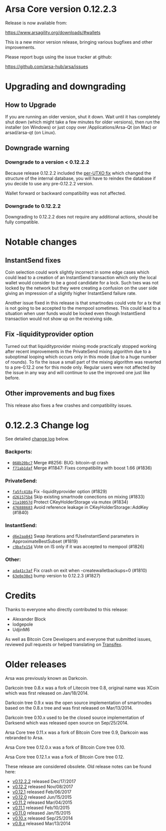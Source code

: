 Arsa Core version 0.12.2.3
==========================

Release is now available from:

  <https://www.arsagility.org/downloads/#wallets>

This is a new minor version release, bringing various bugfixes and other
improvements.

Please report bugs using the issue tracker at github:

  <https://github.com/arsa-hub/arsa/issues>


Upgrading and downgrading
=========================

How to Upgrade
--------------

If you are running an older version, shut it down. Wait until it has completely
shut down (which might take a few minutes for older versions), then run the
installer (on Windows) or just copy over /Applications/Arsa-Qt (on Mac) or
arsad/arsa-qt (on Linux).

Downgrade warning
-----------------

### Downgrade to a version < 0.12.2.2

Because release 0.12.2.2 included the [per-UTXO fix](release-notes/arsa/release-notes-0.12.2.2.md#per-utxo-fix)
which changed the structure of the internal database, you will have to reindex
the database if you decide to use any pre-0.12.2.2 version.

Wallet forward or backward compatibility was not affected.

### Downgrade to 0.12.2.2

Downgrading to 0.12.2.2 does not require any additional actions, should be
fully compatible.

Notable changes
===============

InstantSend fixes
-----------------

Coin selection could work slightly incorrect in some edge cases which could
lead to a creation of an InstantSend transaction which only the local wallet
would consider to be a good candidate for a lock. Such txes was not locked by
the network but they were creating a confusion on the user side giving an
impression of a slightly higher InstantSend failure rate.

Another issue fixed in this release is that smartnodes could vote for a tx
that is not going to be accepted to the mempool sometimes. This could lead to
a situation when user funds would be locked even though InstantSend transaction
would not show up on the receiving side.

Fix -liquidityprovider option
-----------------------------

Turned out that liquidityprovider mixing mode practically stopped working after
recent improvements in the PrivateSend mixing algorithm due to a suboptimal
looping which occurs only in this mode (due to a huge number of rounds). To fix
the issue a small part of the mixing algorithm was reverted to a pre-0.12.2 one
for this mode only. Regular users were not affected by the issue in any way and
will continue to use the improved one just like before.

Other improvements and bug fixes
--------------------------------

This release also fixes a few crashes and compatibility issues.


0.12.2.3 Change log
===================

See detailed [change log](https://github.com/arsa-hub/arsa/compare/v0.12.2.2...arsa:v0.12.2.3) below.

### Backports:
- [`068b20bc7`](https://github.com/arsa-hub/arsa/commit/068b20bc7) Merge #8256: BUG: bitcoin-qt crash
- [`f71ab1daf`](https://github.com/arsa-hub/arsa/commit/f71ab1daf) Merge #11847: Fixes compatibility with boost 1.66 (#1836)

### PrivateSend:
- [`fa5fc418a`](https://github.com/arsa-hub/arsa/commit/fa5fc418a) Fix -liquidityprovider option (#1829)
- [`d261575b4`](https://github.com/arsa-hub/arsa/commit/d261575b4) Skip existing smartnode conections on mixing (#1833)
- [`21a10057d`](https://github.com/arsa-hub/arsa/commit/21a10057d) Protect CKeyHolderStorage via mutex (#1834)
- [`476888683`](https://github.com/arsa-hub/arsa/commit/476888683) Avoid reference leakage in CKeyHolderStorage::AddKey (#1840)

### InstantSend:
- [`d6e2aa843`](https://github.com/arsa-hub/arsa/commit/d6e2aa843) Swap iterations and fUseInstantSend parameters in ApproximateBestSubset (#1819)
- [`c9bafe154`](https://github.com/arsa-hub/arsa/commit/c9bafe154) Vote on IS only if it was accepted to mempool (#1826)

### Other:
- [`ada41c3af`](https://github.com/arsa-hub/arsa/commit/ada41c3af) Fix crash on exit when -createwalletbackups=0 (#1810)
- [`63e0e30e3`](https://github.com/arsa-hub/arsa/commit/63e0e30e3) bump version to 0.12.2.3 (#1827)

Credits
=======

Thanks to everyone who directly contributed to this release:

- Alexander Block
- lodgepole
- UdjinM6

As well as Bitcoin Core Developers and everyone that submitted issues,
reviewed pull requests or helped translating on
[Transifex](https://www.transifex.com/projects/p/arsa/).


Older releases
==============

Arsa was previously known as Darkcoin.

Darkcoin tree 0.8.x was a fork of Litecoin tree 0.8, original name was XCoin
which was first released on Jan/18/2014.

Darkcoin tree 0.9.x was the open source implementation of smartnodes based on
the 0.8.x tree and was first released on Mar/13/2014.

Darkcoin tree 0.10.x used to be the closed source implementation of Darksend
which was released open source on Sep/25/2014.

Arsa Core tree 0.11.x was a fork of Bitcoin Core tree 0.9,
Darkcoin was rebranded to Arsa.

Arsa Core tree 0.12.0.x was a fork of Bitcoin Core tree 0.10.

Arsa Core tree 0.12.1.x was a fork of Bitcoin Core tree 0.12.

These release are considered obsolete. Old release notes can be found here:

- [v0.12.2.2](release-notes/arsa/release-notes-0.12.2.2.md) released Dec/17/2017
- [v0.12.2](release-notes/arsa/release-notes-0.12.2.md) released Nov/08/2017
- [v0.12.1](release-notes/arsa/release-notes-0.12.1.md) released Feb/06/2017
- [v0.12.0](release-notes/arsa/release-notes-0.12.0.md) released Jun/15/2015
- [v0.11.2](release-notes/arsa/release-notes-0.11.2.md) released Mar/04/2015
- [v0.11.1](release-notes/arsa/release-notes-0.11.1.md) released Feb/10/2015
- [v0.11.0](release-notes/arsa/release-notes-0.11.0.md) released Jan/15/2015
- [v0.10.x](release-notes/arsa/release-notes-0.10.0.md) released Sep/25/2014
- [v0.9.x](release-notes/arsa/release-notes-0.9.0.md) released Mar/13/2014

